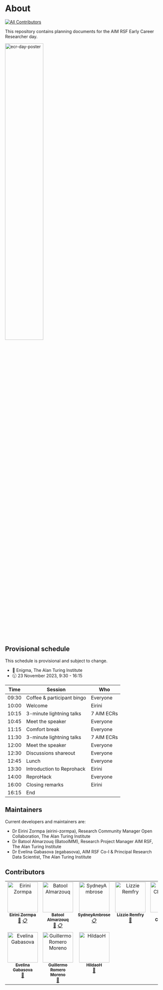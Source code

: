 # About
<!-- ALL-CONTRIBUTORS-BADGE:START - Do not remove or modify this section -->
[![All Contributors](https://img.shields.io/badge/all_contributors-10-orange.svg?style=flat-square)](#contributors-)
<!-- ALL-CONTRIBUTORS-BADGE:END -->
This repository contains planning documents for the AIM RSF Early Career Researcher day.

<img src="https://github.com/aim-rsf/ecr-day/assets/30151074/6f8e9514-f240-4e31-b77f-fee7a8c0c416" alt="ecr-day-poster" style="width:50%; height:50%"/>

## Provisional schedule
This schedule is provisional and subject to change.

- 📍 Enigma, The Alan Turing Institute
- 🕤 23 November 2023, 9:30 - 16:15

| Time  | Session                    | Who        |
| ----- | -------------------------- | ---------- |
| 09:30 | Coffee & participant bingo | Everyone   |
| 10:00 | Welcome                    | Eirini     |
| 10:15 | 3-minute lightning talks   | 7 AIM ECRs |
| 10:45 | Meet the speaker           | Everyone   |
| 11:15 | Comfort break              | Everyone   |
| 11:30 | 3-minute lightning talks   | 7 AIM ECRs |
| 12:00 | Meet the speaker           | Everyone   |
| 12:30 | Discussions shareout       | Everyone   |
| 12:45 | Lunch                      | Everyone   |
| 13:30 | Introduction to Reprohack  | Eirini     |
| 14:00 | ReproHack                  | Everyone   |
| 16:00 | Closing remarks            | Eirini     |
| 16:15 | End                        |            |

## Maintainers
Current developers and maintainers are:
- Dr Eirini Zormpa (eirini-zormpa), Research Community Manager Open Collaboration, The Alan Turing Institute
- Dr Batool Almarzouq (BatoolMM), Research Project Manager AIM RSF, The Alan Turing Institute
- Dr Evelina Gabasova (egabasova), AIM RSF Co-I & Principal Research Data Scientist, The Alan Turing Institute

## Contributors

<!-- ALL-CONTRIBUTORS-LIST:START - Do not remove or modify this section -->
<!-- prettier-ignore-start -->
<!-- markdownlint-disable -->
<table>
  <tbody>
    <tr>
      <td align="center" valign="top" width="14.28%"><a href="https://github.com/eirini-zormpa"><img src="https://avatars.githubusercontent.com/u/30151074?v=4?s=100" width="100px;" alt="Eirini Zormpa"/><br /><sub><b>Eirini Zormpa</b></sub></a><br /><a href="#ideas-eirini-zormpa" title="Ideas, Planning, & Feedback">🤔</a> <a href="#eventOrganizing-eirini-zormpa" title="Event Organizing">📋</a></td>
      <td align="center" valign="top" width="14.28%"><a href="https://batool-almarzouq.netlify.app/"><img src="https://avatars.githubusercontent.com/u/53487593?v=4?s=100" width="100px;" alt="Batool Almarzouq"/><br /><sub><b>Batool Almarzouq</b></sub></a><br /><a href="#ideas-BatoolMM" title="Ideas, Planning, & Feedback">🤔</a> <a href="#eventOrganizing-BatoolMM" title="Event Organizing">📋</a></td>
      <td align="center" valign="top" width="14.28%"><a href="https://github.com/SydneyAmbrose"><img src="https://avatars.githubusercontent.com/u/144704015?v=4?s=100" width="100px;" alt="SydneyAmbrose"/><br /><sub><b>SydneyAmbrose</b></sub></a><br /><a href="#eventOrganizing-SydneyAmbrose" title="Event Organizing">📋</a></td>
      <td align="center" valign="top" width="14.28%"><a href="https://github.com/LizRem"><img src="https://avatars.githubusercontent.com/u/96423108?v=4?s=100" width="100px;" alt="Lizzie Remfry"/><br /><sub><b>Lizzie Remfry</b></sub></a><br /><a href="#talk-LizRem" title="Talks">📢</a></td>
      <td align="center" valign="top" width="14.28%"><a href="https://github.com/robertachiovoloni"><img src="https://avatars.githubusercontent.com/u/110401047?v=4?s=100" width="100px;" alt="Roberta Chiovoloni"/><br /><sub><b>Roberta Chiovoloni</b></sub></a><br /><a href="#talk-robertachiovoloni" title="Talks">📢</a></td>
      <td align="center" valign="top" width="14.28%"><a href="https://www.research.manchester.ac.uk/portal/maurice.oconnell.html"><img src="https://avatars.githubusercontent.com/u/4921691?v=4?s=100" width="100px;" alt="Maurice O Connell"/><br /><sub><b>Maurice O Connell</b></sub></a><br /><a href="#talk-MauriceOConnell" title="Talks">📢</a></td>
      <td align="center" valign="top" width="14.28%"><a href="https://www.asraaslam.com/"><img src="https://avatars.githubusercontent.com/u/81177681?v=4?s=100" width="100px;" alt="Asra Aslam"/><br /><sub><b>Asra Aslam</b></sub></a><br /><a href="#talk-AsraAslam7" title="Talks">📢</a></td>
    </tr>
    <tr>
      <td align="center" valign="top" width="14.28%"><a href="http://evelinag.com"><img src="https://avatars.githubusercontent.com/u/5541162?v=4?s=100" width="100px;" alt="Evelina Gabasova"/><br /><sub><b>Evelina Gabasova</b></sub></a><br /><a href="#ideas-evelinag" title="Ideas, Planning, & Feedback">🤔</a></td>
      <td align="center" valign="top" width="14.28%"><a href="https://github.com/Juillermo"><img src="https://avatars.githubusercontent.com/u/26553813?v=4?s=100" width="100px;" alt="Guillermo Romero Moreno"/><br /><sub><b>Guillermo Romero Moreno</b></sub></a><br /><a href="#talk-Juillermo" title="Talks">📢</a></td>
      <td align="center" valign="top" width="14.28%"><a href="https://github.com/HildaoH"><img src="https://avatars.githubusercontent.com/u/147197481?v=4?s=100" width="100px;" alt="HildaoH"/><br /><sub><b>HildaoH</b></sub></a><br /><a href="#talk-HildaoH" title="Talks">📢</a></td>
    </tr>
  </tbody>
</table>

<!-- markdownlint-restore -->
<!-- prettier-ignore-end -->

<!-- ALL-CONTRIBUTORS-LIST:END -->
<!-- prettier-ignore-start -->
<!-- markdownlint-disable -->

<!-- markdownlint-restore -->
<!-- prettier-ignore-end -->

<!-- ALL-CONTRIBUTORS-LIST:END -->
